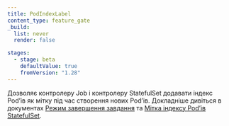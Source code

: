 ```yaml
---
title: PodIndexLabel
content_type: feature_gate
_build:
  list: never
  render: false

stages:
  - stage: beta
    defaultValue: true
    fromVersion: "1.28"
---
```

Дозволяє контролеру Job і контролеру StatefulSet додавати індекс Podʼів як мітку під час створення нових Podʼів. Докладніше дивіться в документах [Режим завершення завдання](/uk/docs/concepts/workloads/controllers/job#completion-mode) та [Мітка індексу Podʼів StatefulSet](/uk/docs/concepts/workloads/controllers/statefulset/#pod-index-label).
